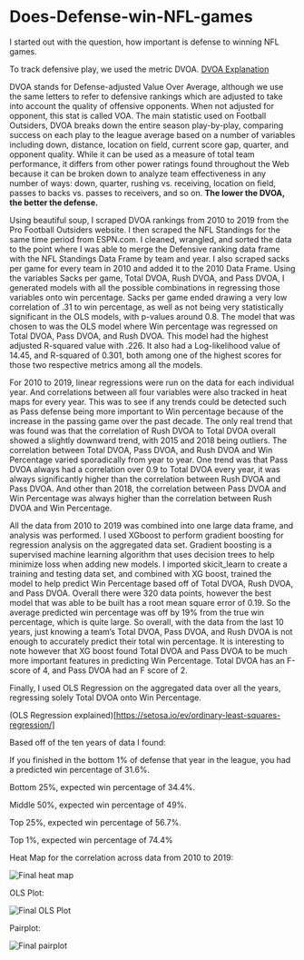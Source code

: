 # Does-Defense-win-NFL-games
I started out with the question, how important is defense to winning NFL games. 

To track defensive play, we used the metric DVOA. [DVOA Explanation](https://www.footballoutsiders.com/info/methods) 

DVOA stands for Defense-adjusted Value Over Average, although we use the same letters to refer to defensive rankings which are adjusted to take into account the quality of offensive opponents. When not adjusted for opponent, this stat is called VOA. The main statistic used on Football Outsiders, DVOA breaks down the entire season play-by-play, comparing success on each play to the league average based on a number of variables including down, distance, location on field, current score gap, quarter, and opponent quality. While it can be used as a measure of total team performance, it differs from other power ratings found throughout the Web because it can be broken down to analyze team effectiveness in any number of ways: down, quarter, rushing vs. receiving, location on field, passes to backs vs. passes to receivers, and so on. **The lower the DVOA, the better the defense.**

Using beautiful soup, I scraped DVOA rankings from 2010 to 2019 from the Pro Football Outsiders website. I then scraped the NFL Standings for the same time period from ESPN.com. I cleaned, wrangled, and sorted the data to the point where I was able to merge the Defensive ranking data frame with the NFL Standings Data Frame by team and year. I also scraped sacks per game for every team in 2010 and added it to the 2010 Data Frame. Using the variables Sacks per game, Total DVOA, Rush DVOA, and Pass DVOA, I generated models with all the possible combinations in regressing those variables onto win percentage. Sacks per game ended drawing a very low correlation of .31 to win percentage, as well as not being very statistically significant in the OLS models, with p-values around 0.8. The model that was chosen to was the OLS model where Win percentage was regressed on Total DVOA, Pass DVOA, and Rush DVOA. This model had the highest adjusted R-squared value with .226. It also had a Log-likelihood value of 14.45, and R-squared of 0.301, both among one of the highest scores for those two respective metrics among all the models.

For 2010 to 2019, linear regressions were run on the data for each individual year. And correlations between all four variables were also tracked in heat maps for every year. This was to see if any trends could be detected such as Pass defense being more important to Win percentage because of the increase in the passing game over the past decade. The only real trend that was found was that the correlation of Rush DVOA to Total DVOA overall showed a slightly downward trend, with 2015 and 2018 being outliers. The correlation between Total DVOA, Pass DVOA, and Rush DVOA and Win Percentage varied sporadically from year to year. One trend was that Pass DVOA always had a correlation over 0.9 to Total DVOA every year, it was always significantly higher than the correlation between Rush DVOA and Pass DVOA. And other than 2018, the correlation between Pass DVOA and Win Percentage was always higher than the correlation between Rush DVOA and Win Percentage.

All the data from 2010 to 2019 was combined into one large data frame, and analysis was performed. I used XGboost to perform gradient boosting for regression analysis on the aggregated data set. Gradient boosting is a supervised machine learning algorithm that uses decision trees to help minimize loss when adding new models. I imported skicit_learn to create a training and testing data set, and combined with XG boost, trained the model to help predict Win Percentage based off of Total DVOA, Rush DVOA, and Pass DVOA. Overall there were 320 data points, however the best model that  was able to be built has a root mean square error of 0.19. So the average predicted win percentage was off by 19% from the true win percentage, which is quite large. So overall, with the data from the last 10 years, just knowing a team’s Total DVOA, Pass DVOA, and Rush DVOA is not enough to accurately predict their total win percentage. It is interesting to note however that XG boost found Total DVOA and Pass DVOA to be much more important features in predicting Win Percentage. Total DVOA has an F-score of 4, and Pass DVOA had an F score of 2. 

Finally, I used OLS Regression on the aggregated data over all the years, regressing solely Total DVOA onto Win Percentage.

(OLS Regression explained)[https://setosa.io/ev/ordinary-least-squares-regression/]

Based off of the ten years of data I found:

If you finished in the bottom 1% of defense that year in the league, you had a predicted win percentage of 31.6%. 

Bottom 25%, expected win percentage of 34.4%.

Middle 50%, expected win percentage of 49%. 

Top 25%, expected win percentage of 56.7%. 

Top 1%, expected win percentage of 74.4%

Heat Map for the correlation across data from 2010 to 2019:


![Final heat map](https://user-images.githubusercontent.com/75696444/103423509-f98d2b00-4b74-11eb-9a4d-e3ab8a344719.png)

OLS Plot:

![Final OLS Plot](https://user-images.githubusercontent.com/75696444/103423675-e6c72600-4b75-11eb-9199-703b148dd28e.png)

Pairplot:

![Final pairplot](https://user-images.githubusercontent.com/75696444/103423738-41f91880-4b76-11eb-888e-cb03228769d7.png)


